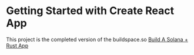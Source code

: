 # Getting Started with Create React App

This project is the completed version of the buildspace.so [Build A Solana + Rust App](https://buildspace.so/p/build-solana-web3-app/)
